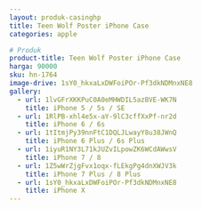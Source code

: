 ```yaml
---
layout: produk-casinghp
title: Teen Wolf Poster iPhone Case
categories: apple

# Produk
product-title: Teen Wolf Poster iPhone Case
harga: 90000
sku: hn-1764
image-drive: 1sY0_hkxaLxDWFoiPOr-Pf3dkNDMnxNE8
gallery:
  - url: 1lvGFrXKKPuC0A0eMHWDIL5azBVE-WK7N
    title: iPhone 5 / 5s / SE
  - url: 1RlPB-xhl4e5x-aY-9lC3cffXxPf-nr2d
    title: iPhone 6 / 6s
  - url: 1tItmjPy39nnFtC1DQLJLwayY8u38JWnQ
    title: iPhone 6 Plus / 6s Plus
  - url: 1iyuR1NY3L71kJUZvILpowZK6WCdAWwsV
    title: iPhone 7 / 8
  - url: 1Z5wWrZjgFvx1oqx-fLEkgPg4dnXWJV3k
    title: iPhone 7 Plus / 8 Plus
  - url: 1sY0_hkxaLxDWFoiPOr-Pf3dkNDMnxNE8
    title: iPhone X
---
```

